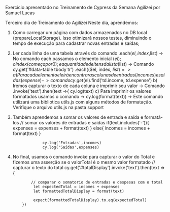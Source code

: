Exercicio apresentado no Treinamento de Cypress da Semana Agilizei por Samuel Lucas

Terceiro dia de Treinamento do Agilizei
Neste dia, aprendemos:
1) Como carregar um página com dados armazenados no DB local (prepareLocalStorage). Isso otimizará nossos testes, diminuindo o tempo de execução para cadastrar novas entradas e saídas;
2) Ler cada linha de uma tabela através do comando .each($el,index,$list) -> No comando each passamos o elemento inicial ($el); o index (começa por 0); e a quantidade de itens da lista ($list) -> Comando cy.get('#data-table tbody tr')
           .each(($el, index, $list)=>
a) Para cada elemento ele irá encontrar as colunas de entradas (incomes) e saídas (expense) -> comando cy.get($el).find('td.income, td.expense')
b) Iremos capturar o texto de cada coluna e imprimir seu valor -> Comando .invoke('text').then(text =>{ cy.log(text)
c) Para imprimir os valores formatados usamos o comando -> cy.log(format(text))  -> Este comando utilizará uma bibliotica utils.js com alguns métodos de formatação. Verifique o arquivo utils.js na pasta support
3) Também aprendemos a somar os valores de entrada e saída e formatá-los
// somar os valores de entradas e saidas
                    if(text.includes('-')){
                        expenses = expenses + format(text)
                    } else{
                        incomes = incomes + format(text)
                    }

                    cy.log('Entradas',incomes)
                    cy.log('Saídas',expenses)

4) No final, usamos o comando invoke para capturar o valor do Total e fizemos uma asserção se o valorTotal é o mesmo valor formatado
// capturar o texto do total
           cy.get('#totalDisplay').invoke('text').then(text => {
               
               // comparar o somatorio de entradas e despesas com o total
                let expectedTotal = incomes + expenses
                let formattedTotalDisplay = format(text)

                expect(formattedTotalDisplay).to.eq(expectedTotal)
           })

